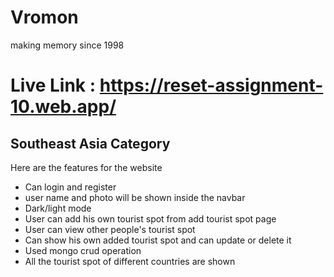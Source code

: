 # Vromon

making memory since 1998

# Live Link : https://reset-assignment-10.web.app/

## Southeast Asia Category

Here are the features for the website

- Can login and register
- user name and photo will be shown inside the navbar
- Dark/light mode
- User can add his own tourist spot from add tourist spot page
- User can view other people's tourist spot
- Can show his own added tourist spot and can update or delete it
- Used mongo crud operation
- All the tourist spot of different countries are shown
